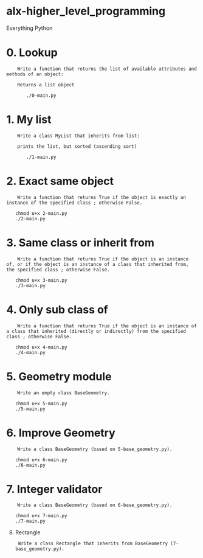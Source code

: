 # alx-higher_level_programming
Everything Python

# 0. Lookup

        Write a function that returns the list of available attributes and methods of an object:

        Returns a list object
<ul>

        ./0-main.py

</ul>

# 1. My list

        Write a class MyList that inherits from list:
       
        prints the list, but sorted (ascending sort)

<ul>

        ./1-main.py

</ul>



# 2. Exact same object

        Write a function that returns True if the object is exactly an instance of the specified class ; otherwise False.


<ul>

    chmod u+x 2-main.py
    ./2-main.py

</ul>

# 3. Same class or inherit from


        Write a function that returns True if the object is an instance of, or if the object is an instance of a class that inherited from, the specified class ; otherwise False.


<ul>

    chmod u+x 3-main.py
    ./3-main.py

</ul>

# 4. Only sub class of


        Write a function that returns True if the object is an instance of a class that inherited (directly or indirectly) from the specified class ; otherwise False.

<ul>

    chmod u+x 4-main.py
    ./4-main.py

</ul>

# 5. Geometry module

        Write an empty class BaseGeometry.


<ul>

    chmod u+x 5-main.py
    ./5-main.py

</ul>

# 6. Improve Geometry


        Write a class BaseGeometry (based on 5-base_geometry.py).


<ul>

    chmod u+x 6-main.py
    ./6-main.py

</ul>

# 7. Integer validator

        Write a class BaseGeometry (based on 6-base_geometry.py).



<ul>

    chmod u+x 7-main.py
    ./7-main.py

</ul>

8. Rectangle

        Write a class Rectangle that inherits from BaseGeometry (7-base_geometry.py).



